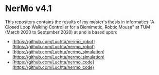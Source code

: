 # NerMo v4.1
This repository contains the results of my master's thesis in informatics "A Closed Loop Walking Controller for a Biomimetic, Robtic Mouse" at TUM (March 2020 to September 2020) at and is based upon:
- [https://github.com/Luchta/nermo_robot](https://github.com/Luchta/nermo_robot)
- [https://github.com/Luchta/nermo_simulation](https://github.com/Luchta/nermo_simulation)
- [https://github.com/Luchta/nermo_code](https://github.com/Luchta/nermo_code)